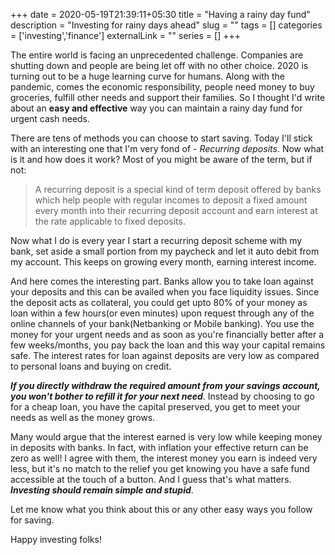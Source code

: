 +++ 
date = 2020-05-19T21:39:11+05:30
title = "Having a rainy day fund"
description = "Investing for rainy days ahead"
slug = "" 
tags = []
categories = ['investing','finance']
externalLink = ""
series = []
+++


The entire world is facing an unprecedented challenge. Companies are shutting down and people are being let off with no other choice. 2020 is turning out to be a huge learning curve for humans. Along with the pandemic, comes the economic responsibility, people need money to buy groceries, fulfill other needs and support their families. So I thought I'd write about an **easy and effective** way you can maintain a rainy day fund for urgent cash needs.

There are tens of methods you can choose to start saving. Today I'll stick with an interesting one that I'm very fond of - _Recurring deposits_. Now what is it and how does it work? Most of you might be aware of the term, but if not:

>A recurring deposit is a special kind of term deposit offered by banks which help people with regular incomes to deposit a fixed amount every month into their recurring deposit account and earn interest at the rate applicable to fixed deposits.

Now what I do is every year I start a recurring deposit scheme with my bank, set aside a small portion from my paycheck and let it auto debit from my account. This keeps on growing every month, earning interest income.

And here comes the interesting part. Banks allow you to take loan against your deposits and this can be availed when you face liquidity issues. Since the deposit acts as collateral, you could get upto 80% of your money as loan within a few hours(or even minutes) upon request through any of the online channels of your bank(Netbanking or Mobile banking). You use the money for your urgent needs and as soon as you're financially better after a few weeks/months, you pay back the loan and this way your capital remains safe. The interest rates for loan against deposits are very low as compared to personal loans and buying on credit. 

_**If you directly withdraw the required amount from your savings account, you won't bother to refill it for your next need**_. Instead by choosing to go for a cheap loan, you have the capital preserved, you get to meet your needs as well as the money grows. 

Many would argue that the interest earned is very low while keeping money in deposits with banks. In fact, with inflation your effective return can be zero as well! I agree with them, the interest money you earn is indeed very less, but it's no match to the relief you get knowing you have a safe fund accessible at the touch of a button. And I guess that's what matters. _**Investing should remain simple and stupid**_.

Let me know what you think about this or any other easy ways you follow for saving.

Happy investing folks!
